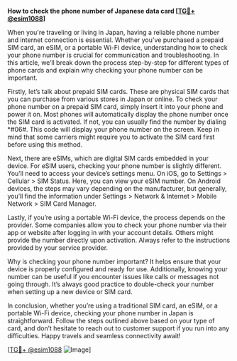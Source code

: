**How to check the phone number of Japanese data card [[TG💪+ @esim1088](https://t.me/s/esim1088)]**

When you're traveling or living in Japan, having a reliable phone number and internet connection is essential. Whether you've purchased a prepaid SIM card, an eSIM, or a portable Wi-Fi device, understanding how to check your phone number is crucial for communication and troubleshooting. In this article, we’ll break down the process step-by-step for different types of phone cards and explain why checking your phone number can be important.

Firstly, let’s talk about prepaid SIM cards. These are physical SIM cards that you can purchase from various stores in Japan or online. To check your phone number on a prepaid SIM card, simply insert it into your phone and power it on. Most phones will automatically display the phone number once the SIM card is activated. If not, you can usually find the number by dialing *#06#. This code will display your phone number on the screen. Keep in mind that some carriers might require you to activate the SIM card first before using this method.

Next, there are eSIMs, which are digital SIM cards embedded in your device. For eSIM users, checking your phone number is slightly different. You’ll need to access your device’s settings menu. On iOS, go to Settings > Cellular > SIM Status. Here, you can view your eSIM number. On Android devices, the steps may vary depending on the manufacturer, but generally, you’ll find the information under Settings > Network & Internet > Mobile Network > SIM Card Manager.

Lastly, if you’re using a portable Wi-Fi device, the process depends on the provider. Some companies allow you to check your phone number via their app or website after logging in with your account details. Others might provide the number directly upon activation. Always refer to the instructions provided by your service provider.

Why is checking your phone number important? It helps ensure that your device is properly configured and ready for use. Additionally, knowing your number can be useful if you encounter issues like calls or messages not going through. It’s always good practice to double-check your number when setting up a new device or SIM card.

In conclusion, whether you’re using a traditional SIM card, an eSIM, or a portable Wi-Fi device, checking your phone number in Japan is straightforward. Follow the steps outlined above based on your type of card, and don’t hesitate to reach out to customer support if you run into any difficulties. Happy travels and seamless connectivity await!

[[TG💪+ @esim1088](https://t.me/s/esim1088) ![Image](https://i.postimg.cc/Y0z9fWf4/image.png)]